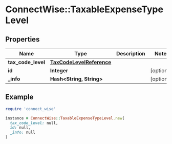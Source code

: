 # ConnectWise::TaxableExpenseTypeLevel

## Properties

| Name | Type | Description | Notes |
| ---- | ---- | ----------- | ----- |
| **tax_code_level** | [**TaxCodeLevelReference**](TaxCodeLevelReference.md) |  |  |
| **id** | **Integer** |  | [optional] |
| **_info** | **Hash&lt;String, String&gt;** |  | [optional] |

## Example

```ruby
require 'connect_wise'

instance = ConnectWise::TaxableExpenseTypeLevel.new(
  tax_code_level: null,
  id: null,
  _info: null
)
```

